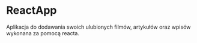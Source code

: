 # ReactApp
Aplikacja do dodawania swoich ulubionych filmów, artykułów oraz wpisów wykonana za pomocą reacta.
